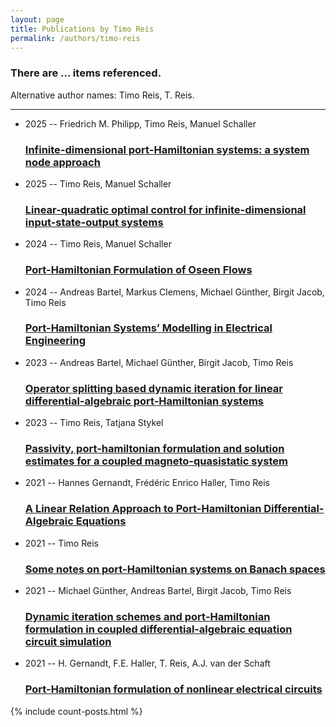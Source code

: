 ```yaml
---
layout: page
title: Publications by Timo Reis
permalink: /authors/timo-reis
---
```


<h3 id="number-posts">There are ... items referenced.</h3>
<p id='info-authors'>Alternative author names: Timo Reis, T. Reis.</p>
<hr />
<ul class="post-list">
<li><span class='post-meta'>2025 -- Friedrich M. Philipp, Timo Reis, Manuel Schaller</span><h3><a class='post-link' href="{{ site.baseurl }}/infinite-dimensional-port-hamiltonian-systems-a-system-node-approach">Infinite-dimensional port-Hamiltonian systems: a system node approach</a></h3></li>
<li><span class='post-meta'>2025 -- Timo Reis, Manuel Schaller</span><h3><a class='post-link' href="{{ site.baseurl }}/linear-quadratic-optimal-control-for-infinite-dimensional-input-state-output-systems">Linear-quadratic optimal control for infinite-dimensional input-state-output systems</a></h3></li>
<li><span class='post-meta'>2024 -- Timo Reis, Manuel Schaller</span><h3><a class='post-link' href="{{ site.baseurl }}/port-hamiltonian-formulation-of-oseen-flows">Port-Hamiltonian Formulation of Oseen Flows</a></h3></li>
<li><span class='post-meta'>2024 -- Andreas Bartel, Markus Clemens, Michael Günther, Birgit Jacob, Timo Reis</span><h3><a class='post-link' href="{{ site.baseurl }}/port-hamiltonian-systems-modelling-in-electrical-engineering">Port-Hamiltonian Systems’ Modelling in Electrical Engineering</a></h3></li>
<li><span class='post-meta'>2023 -- Andreas Bartel, Michael Günther, Birgit Jacob, Timo Reis</span><h3><a class='post-link' href="{{ site.baseurl }}/operator-splitting-based-dynamic-iteration-for-linear-differential-algebraic-port-hamiltonian-systems">Operator splitting based dynamic iteration for linear differential-algebraic port-Hamiltonian systems</a></h3></li>
<li><span class='post-meta'>2023 -- Timo Reis, Tatjana Stykel</span><h3><a class='post-link' href="{{ site.baseurl }}/passivity-port-hamiltonian-formulation-and-solution-estimates-for-a-coupled-magneto-quasistatic-system">Passivity, port-hamiltonian formulation and solution estimates for a coupled magneto-quasistatic system</a></h3></li>
<li><span class='post-meta'>2021 -- Hannes Gernandt, Frédéric Enrico Haller, Timo Reis</span><h3><a class='post-link' href="{{ site.baseurl }}/a-linear-relation-approach-to-port-hamiltonian-differential-algebraic-equations">A Linear Relation Approach to Port-Hamiltonian Differential-Algebraic Equations</a></h3></li>
<li><span class='post-meta'>2021 -- Timo Reis</span><h3><a class='post-link' href="{{ site.baseurl }}/some-notes-on-port-hamiltonian-systems-on-banach-spaces">Some notes on port-Hamiltonian systems on Banach spaces</a></h3></li>
<li><span class='post-meta'>2021 -- Michael Günther, Andreas Bartel, Birgit Jacob, Timo Reis</span><h3><a class='post-link' href="{{ site.baseurl }}/dynamic-iteration-schemes-and-port-hamiltonian-formulation-in-coupled-differential-algebraic-equation-circuit-simulation">Dynamic iteration schemes and port‐Hamiltonian formulation in coupled differential‐algebraic equation circuit simulation</a></h3></li>
<li><span class='post-meta'>2021 -- H. Gernandt, F.E. Haller, T. Reis, A.J. van der Schaft</span><h3><a class='post-link' href="{{ site.baseurl }}/port-hamiltonian-formulation-of-nonlinear-electrical-circuits">Port-Hamiltonian formulation of nonlinear electrical circuits</a></h3></li>

</ul>
{% include count-posts.html %}
